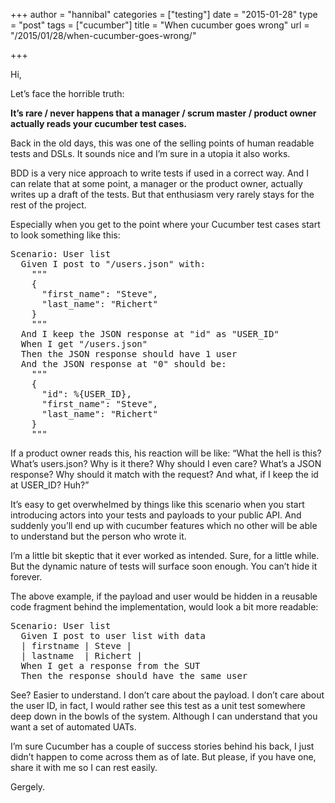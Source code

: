 +++
author = "hannibal"
categories = ["testing"]
date = "2015-01-28"
type = "post"
tags = ["cucumber"]
title = "When cucumber goes wrong"
url = "/2015/01/28/when-cucumber-goes-wrong/"

+++

Hi,

Let&#8217;s face the horrible truth:

**It&#8217;s rare / never happens that a manager / scrum master / product owner actually reads your cucumber test cases.**

<!--more-->

Back in the old days, this was one of the selling points of human readable tests and DSLs. It sounds nice and I&#8217;m sure in a utopia it also works.

BDD is a very nice approach to write tests if used in a correct way. And I can relate that at some point, a manager or the product owner, actually writes up a draft of the tests. But that enthusiasm very rarely stays for the rest of the project.

Especially when you get to the point where your Cucumber test cases start to look something like this:

<pre class="prettyprint"><span class="typ">Scenario</span><span class="pun">:</span> <span class="typ">User</span><span class="pln"> list
  </span><span class="typ">Given</span><span class="pln"> I post to </span><span class="str">"/users.json"</span> <span class="kwd">with</span><span class="pun">:</span><span class="pln">
    </span><span class="str">"""
    {
      "</span><span class="pln">first_name</span><span class="str">": "</span><span class="typ">Steve</span><span class="str">",
      "</span><span class="pln">last_name</span><span class="str">": "</span><span class="typ">Richert</span><span class="str">"
    }
    """</span><span class="pln">
  </span><span class="typ">And</span><span class="pln"> I keep the JSON response at </span><span class="str">"id"</span> <span class="kwd">as</span> <span class="str">"USER_ID"</span><span class="pln">
  </span><span class="typ">When</span><span class="pln"> I </span><span class="kwd">get</span> <span class="str">"/users.json"</span><span class="pln">
  </span><span class="typ">Then</span><span class="pln"> the JSON response should have </span><span class="lit">1</span><span class="pln"> user
  </span><span class="typ">And</span><span class="pln"> the JSON response at </span><span class="str">"0"</span><span class="pln"> should be</span><span class="pun">:</span><span class="pln">
    </span><span class="str">"""
    {
      "</span><span class="pln">id</span><span class="str">": %{USER_ID},
      "</span><span class="pln">first_name</span><span class="str">": "</span><span class="typ">Steve</span><span class="str">",
      "</span><span class="pln">last_name</span><span class="str">": "</span><span class="typ">Richert</span><span class="str">"
    }
    """</span></pre>

If a product owner reads this, his reaction will be like: &#8220;What the hell is this? What&#8217;s users.json? Why is it there? Why should I even care? What&#8217;s a JSON response? Why should it match with the request? And what, if I keep the id at USER_ID? Huh?&#8221;

It&#8217;s easy to get overwhelmed by things like this scenario when you start introducing actors into your tests and payloads to your public API. And suddenly you&#8217;ll end up with cucumber features which no other will be able to understand but the person who wrote it.

I&#8217;m a little bit skeptic that it ever worked as intended. Sure, for a little while. But the dynamic nature of tests will surface soon enough. You can&#8217;t hide it forever.

The above example, if the payload and user would be hidden in a reusable code fragment behind the implementation, would look a bit more readable:

<pre class="prettyprint"><span class="typ">Scenario</span><span class="pun">:</span> <span class="typ">User</span><span class="pln"> list
  </span><span class="typ">Given</span><span class="pln"> I post to user list</span> <span class="kwd">with data
</span><span class="pln">  | firstname | Steve |
  | lastname  | Richert |
</span><span class="pln">  </span><span class="typ">When</span><span class="pln"> I </span><span class="kwd">get</span> a response from the SUT<span class="pln">
  </span><span class="typ">Then</span><span class="pln"> the response should have the same user</span></pre>

See? Easier to understand. I don&#8217;t care about the payload. I don&#8217;t care about the user ID, in fact, I would rather see this test as a unit test somewhere deep down in the bowls of the system. Although I can understand that you want a set of automated UATs.

I&#8217;m sure Cucumber has a couple of success stories behind his back, I just didn&#8217;t happen to come across them as of late. But please, if you have one, share it with me so I can rest easily.

Gergely.